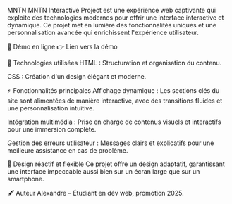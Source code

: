 MNTN 
MNTN Interactive Project est une expérience web captivante qui exploite des technologies modernes pour offrir une interface interactive et dynamique. Ce projet met en lumière des fonctionnalités uniques et une personnalisation avancée qui enrichissent l'expérience utilisateur.

🎥 Démo en ligne
👉 Lien vers la démo

🌟 Technologies utilisées
HTML : Structuration et organisation du contenu.

CSS : Création d'un design élégant et moderne.

⚡ Fonctionnalités principales
Affichage dynamique : Les sections clés du site sont alimentées de manière interactive, avec des transitions fluides et une personnalisation intuitive.

Intégration multimédia : Prise en charge de contenus visuels et interactifs pour une immersion complète.

Gestion des erreurs utilisateur : Messages clairs et explicatifs pour une meilleure assistance en cas de problème.

🎨 Design réactif et flexible
Ce projet offre un design adaptatif, garantissant une interface impeccable aussi bien sur un écran large que sur un smartphone.

🖋️ Auteur
Alexandre – Étudiant en dév web, promotion 2025.

